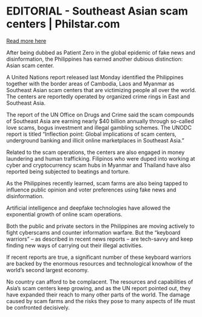 # EDITORIAL - Southeast Asian scam centers | Philstar.com

[Read more here](https://www.philstar.com/opinion/2025/04/27/2438628/editorial-southeast-asian-scam-centers)

After being dubbed as Patient Zero in the global epidemic of fake news and disinformation, the Philippines has earned another dubious distinction: Asian scam center.

A United Nations report released last Monday identified the Philippines together with the border areas of Cambodia, Laos and Myanmar as Southeast Asian scam centers that are victimizing people all over the world. The centers are reportedly operated by organized crime rings in East and Southeast Asia.

The report of the UN Office on Drugs and Crime said the scam compounds of Southeast Asia are earning nearly $40 billion annually through so-called love scams, bogus investment and illegal gambling schemes. The UNODC report is titled “Inflection point: Global implications of scam centers, underground banking and illicit online marketplaces in Southeast Asia.”

Related to the scam operations, the centers are also engaged in money laundering and human trafficking. Filipinos who were duped into working at cyber and cryptocurrency scam hubs in Myanmar and Thailand have also reported being subjected to beatings and torture.

As the Philippines recently learned, scam farms are also being tapped to influence public opinion and voter preferences using fake news and disinformation.

Artificial intelligence and deepfake technologies have allowed the exponential growth of online scam operations.

Both the public and private sectors in the Philippines are moving actively to fight cyberscams and counter information warfare. But the “keyboard warriors” – as described in recent news reports – are tech-savvy and keep finding new ways of carrying out their illegal activities.

If recent reports are true, a significant number of these keyboard warriors are backed by the enormous resources and technological knowhow of the world’s second largest economy.

No country can afford to be complacent. The resources and capabilities of Asia’s scam centers keep growing, and as the UN report pointed out, they have expanded their reach to many other parts of the world. The damage caused by scam farms and the risks they pose to many aspects of life must be confronted decisively.